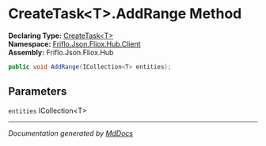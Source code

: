 ﻿<!--  
  <auto-generated>   
    The contents of this file were generated by a tool.  
    Changes to this file may be list if the file is regenerated  
  </auto-generated>   
-->

# CreateTask\<T\>.AddRange Method

**Declaring Type:** [CreateTask\<T\>](../index.md)  
**Namespace:** [Friflo.Json.Fliox.Hub.Client](../../index.md)  
**Assembly:** Friflo.Json.Fliox.Hub

```csharp
public void AddRange(ICollection<T> entities);
```

## Parameters

`entities`  ICollection\<T\>

___

*Documentation generated by [MdDocs](https://github.com/ap0llo/mddocs)*
